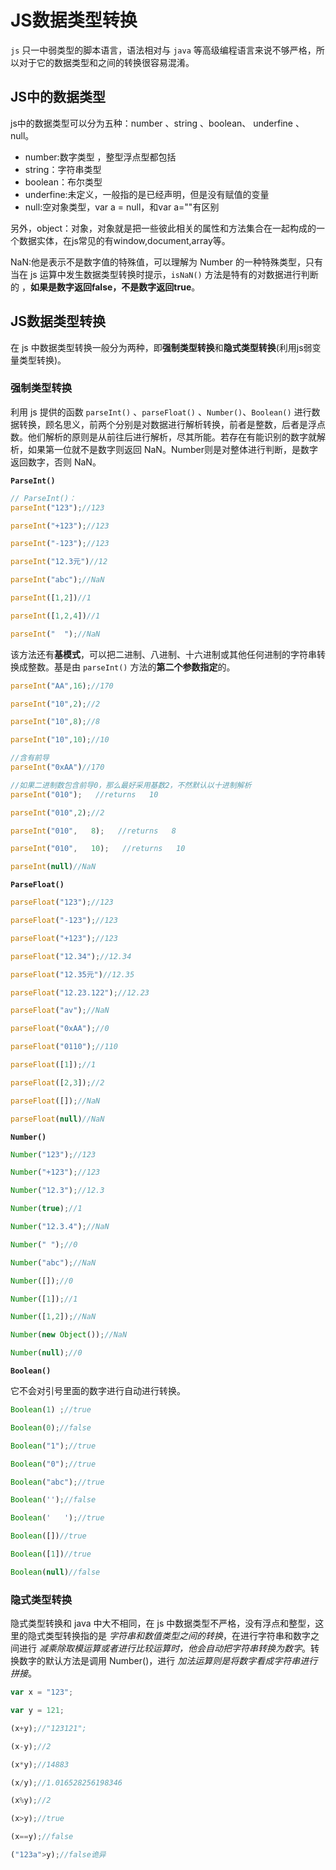 # JS数据类型转换

`js` 只一中弱类型的脚本语言，语法相对与 `java` 等高级编程语言来说不够严格，所以对于它的数据类型和之间的转换很容易混淆。

## JS中的数据类型

js中的数据类型可以分为五种：number 、string 、boolean、 underfine 、null。

* number:数字类型 ，整型浮点型都包括
* string：字符串类型
* boolean：布尔类型
* underfine:未定义，一般指的是已经声明，但是没有赋值的变量
* null:空对象类型，var a = null，和var a=""有区别

另外，object：对象，对象就是把一些彼此相关的属性和方法集合在一起构成的一个数据实体，在js常见的有window,document,array等。

NaN:他是表示不是数字值的特殊值，可以理解为 Number 的一种特殊类型，只有当在 js 运算中发生数据类型转换时提示，`isNaN()` 方法是特有的对数据进行判断的 ，**如果是数字返回false，不是数字返回true**。


## JS数据类型转换

 在 js 中数据类型转换一般分为两种，即**强制类型转换**和**隐式类型转换**(利用js弱变量类型转换)。

### 强制类型转换

利用 js 提供的函数 `parseInt()` 、`parseFloat()` 、`Number()`、`Boolean()` 进行数据转换，顾名思义，前两个分别是对数据进行解析转换，前者是整数，后者是浮点数。他们解析的原则是从前往后进行解析，尽其所能。若存在有能识别的数字就解析，如果第一位就不是数字则返回 NaN。Number则是对整体进行判断，是数字返回数字，否则 NaN。

**`ParseInt()`**

```js
// ParseInt()：
parseInt("123");//123

parseInt("+123");//123

parseInt("-123");//123

parseInt("12.3元")//12

parseInt("abc");//NaN

parseInt([1,2])//1

parseInt([1,2,4])//1

parseInt("  ");//NaN
```
该方法还有**基模式**，可以把二进制、八进制、十六进制或其他任何进制的字符串转换成整数。基是由 `parseInt()` 方法的**第二个参数指定**的。

```js
parseInt("AA",16);//170

parseInt("10",2);//2

parseInt("10",8);//8

parseInt("10",10);//10

//含有前导
parseInt("0xAA")//170        

//如果二进制数包含前导0，那么最好采用基数2，不然默认以十进制解析
parseInt("010");   //returns   10 

parseInt("010",2);//2         

parseInt("010",   8);   //returns   8     

parseInt("010",   10);   //returns   10 

parseInt(null)//NaN
```

**`ParseFloat()`**

```js
parseFloat("123");//123

parseFloat("-123");//123

parseFloat("+123");//123

parseFloat("12.34");//12.34

parseFloat("12.35元")//12.35

parseFloat("12.23.122");//12.23

parseFloat("av");//NaN

parseFloat("0xAA");//0

parseFloat("0110");//110

parseFloat([1]);//1

parseFloat([2,3]);//2

parseFloat([]);//NaN

parseFloat(null)//NaN
```

**`Number()`**

```js
Number("123");//123

Number("+123");//123

Number("12.3");//12.3

Number(true);//1

Number("12.3.4");//NaN

Number(" ");//0

Number("abc");//NaN

Number([]);//0

Number([1]);//1

Number([1,2]);//NaN

Number(new Object());//NaN

Number(null);//0
```

**`Boolean()`**

它不会对引号里面的数字进行自动进行转换。

```js
Boolean(1) ;//true

Boolean(0);//false

Boolean("1");//true

Boolean("0");//true

Boolean("abc");//true

Boolean('');//false

Boolean('   ');//true

Boolean([])//true

Boolean([1])//true

Boolean(null)//false
```


### 隐式类型转换

隐式类型转换和 java 中大不相同，在 js 中数据类型不严格，没有浮点和整型，这里的隐式类型转换指的是 _字符串和数值类型之间的转换_，在进行字符串和数字之间进行 _减乘除取模运算或者进行比较运算时，他会自动把字符串转换为数字_。转换数字的默认方法是调用 Number()，进行 _加法运算则是将数字看成字符串进行拼接_。

```js
var x = "123";

var y = 121;

(x+y);//"123121";

(x-y);//2

(x*y);//14883

(x/y);//1.016528256198346

(x%y);//2

(x>y);//true

(x==y);//false

("123a">y);//false诡异
```

